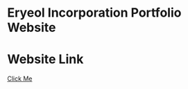 # Eryeol Incorporation Portfolio Website
<h1>Website Link</h1>
<a href="https://www.eryeol.com">Click Me</a>
